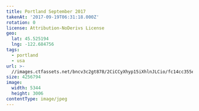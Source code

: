 ```yaml
---
title: Portland September 2017
takenAt: '2017-09-19T06:31:18.000Z'
rotation: 0
license: Attribution-NoDerivs License
geo:
  lat: 45.525194
  lng: -122.684756
tags:
  - portland
  - usa
url: >-
  //images.ctfassets.net/bncv3c2gt878/2CiCCyXhyp15iXhlnJLCio/fc14cc355e2e63b804e95d3b0c3a1615/portland-september-2017_36647131683_o
size: 4256794
image:
  width: 5344
  height: 3006
contentType: image/jpeg
---
```



